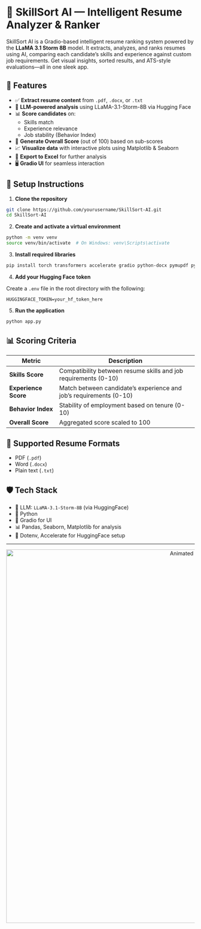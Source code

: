 # 🤖 SkillSort AI — Intelligent Resume Analyzer & Ranker

SkillSort AI is a Gradio-based intelligent resume ranking system powered by the **LLaMA 3.1 Storm 8B** model. It extracts, analyzes, and ranks resumes using AI, comparing each candidate’s skills and experience against custom job requirements. Get visual insights, sorted results, and ATS-style evaluations—all in one sleek app.

## 🚀 Features

- ✅ **Extract resume content** from `.pdf`, `.docx`, or `.txt`
- 🧠 **LLM-powered analysis** using LLaMA-3.1-Storm-8B via Hugging Face
- 📊 **Score candidates** on:
  - Skills match
  - Experience relevance
  - Job stability (Behavior Index)
- 🔢 **Generate Overall Score** (out of 100) based on sub-scores
- 📈 **Visualize data** with interactive plots using Matplotlib & Seaborn
- 💾 **Export to Excel** for further analysis
- 🖥️ **Gradio UI** for seamless interaction

## 🔧 Setup Instructions

1. **Clone the repository**

```bash
git clone https://github.com/yourusername/SkillSort-AI.git
cd SkillSort-AI
```

2. **Create and activate a virtual environment**

```bash
python -m venv venv
source venv/bin/activate  # On Windows: venv\Scripts\activate
```

3. **Install required libraries**

```bash
pip install torch transformers accelerate gradio python-docx pymupdf python-dotenv huggingface_hub matplotlib seaborn pandas openpyxl
```

4. **Add your Hugging Face token**

Create a `.env` file in the root directory with the following:

```
HUGGINGFACE_TOKEN=your_hf_token_here
```

5. **Run the application**

```bash
python app.py
```

## 📊 Scoring Criteria

| Metric             | Description                                                                 |
|--------------------|-----------------------------------------------------------------------------|
| **Skills Score**   | Compatibility between resume skills and job requirements (0-10)            |
| **Experience Score** | Match between candidate’s experience and job’s requirements (0-10)        |
| **Behavior Index** | Stability of employment based on tenure (0-10)                             |
| **Overall Score**  | Aggregated score scaled to 100                                              |

## 📁 Supported Resume Formats

- PDF (`.pdf`)
- Word (`.docx`)
- Plain text (`.txt`)

## 🛡️ Tech Stack

- 🧠 LLM: `LLaMA-3.1-Storm-8B` (via HuggingFace)
- 🐍 Python
- 🎨 Gradio for UI
- 📊 Pandas, Seaborn, Matplotlib for analysis
- 🔐 Dotenv, Accelerate for HuggingFace setup

---
<p align="center">
  <img src="./resumeAI.gif" alt="Animated Coding GIF" width="1000"/>
</p>

